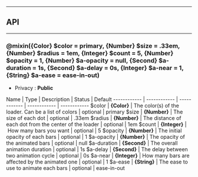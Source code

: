


-----------------------------
## API
-----------------------------

### @mixin({Color} $color = primary, {Number} $size = .33em, {Number} $radius = 1em, {Integer} $count = 5, {Number} $opacity = 1, {Number} $a-opacity = null, {Second} $a-duration = 1s, {Second} $a-delay = 0s, {Integer} $a-near = 1, {String} $a-ease = ease-in-out)

- Privacy : **Public**



Name | Type | Description | Status | Default
------------ | ------------ | ------------ | ------------ | ------------
$color | **{Color}** | The color(s) of the loader. Can be a list of colors | optional | primary
$size | **{Number}** | The size of each dot | optional | .33em
$radius | **{Number}** | The distance of each dot from the center of the loader | optional | 1em
$count | **{Integer}** | How many bars you want | optional | 5
$opacity | **{Number}** | The initial opacity of each bars | optional | 1
$a-opacity | **{Number}** | The opacity of the animated bars | optional | null
$a-duration | **{Second}** | The overall animation duration | optional | 1s
$a-delay | **{Second}** | The delay between two animation cycle | optional | 0s
$a-near | **{Integer}** | How many bars are affected by the animated one | optional | 1
$a-ease | **{String}** | The ease to use to animate each bars | optional | ease-in-out



